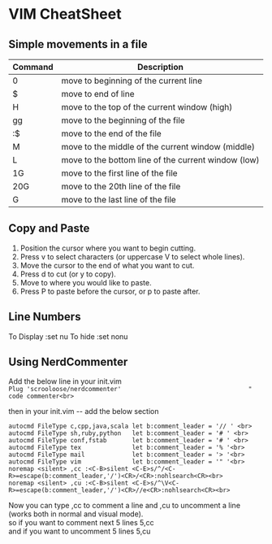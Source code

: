 # VIM CheatSheet

## Simple movements in a file
|Command  | Description                                             |
| ------- | -------------------------------------------------       |
| 0       | move to beginning of the current line                   |
| $ 	    | move to end of line                                     |
| H 	    | move to the top of the current window (high)            |
| gg      | move to the beginning of the file                       | 
| :$      | move to the end of the file                             |
| M 	    | move to the middle of the current window (middle)       |
| L 	    | move to the bottom line of the current window (low)     |
| 1G 	    | move to the first line of the file                      |
| 20G 	  | move to the 20th line of the file                       |
| G 	    | move to the last line of the file                       |

## Copy and Paste
1. Position the cursor where you want to begin cutting.
2. Press v to select characters (or uppercase V to select whole lines).
3. Move the cursor to the end of what you want to cut.
4. Press d to cut (or y to copy).
5. Move to where you would like to paste.
6. Press P to paste before the cursor, or p to paste after.

## Line Numbers
To Display :set nu
To hide :set nonu
## Using NerdCommenter
Add the below line in your init.vim<br>
```Plug 'scrooloose/nerdcommenter'                                   " code commenter<br>```

then in your init.vim -- add the below section<br>
```" Commenting blocks of code. <br>
autocmd FileType c,cpp,java,scala let b:comment_leader = '// ' <br>
autocmd FileType sh,ruby,python   let b:comment_leader = '# ' <br>
autocmd FileType conf,fstab       let b:comment_leader = '# ' <br>
autocmd FileType tex              let b:comment_leader = '% '<br>
autocmd FileType mail             let b:comment_leader = '> '<br>
autocmd FileType vim              let b:comment_leader = '" '<br>
noremap <silent> ,cc :<C-B>silent <C-E>s/^/<C-R>=escape(b:comment_leader,'/')<CR>/<CR>:nohlsearch<CR><br>
noremap <silent> ,cu :<C-B>silent <C-E>s/^\V<C-R>=escape(b:comment_leader,'/')<CR>//e<CR>:nohlsearch<CR><br>
```

Now you can type ,cc to comment a line and ,cu to uncomment a line (works both in normal and visual mode).<br>
so if you want to comment next 5 lines 5,cc<br>
and if you want to uncomment 5 lines 5,cu<br>

